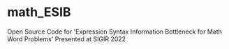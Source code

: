 # math_ESIB
Open Source Code for 'Expression Syntax Information Bottleneck for Math Word Problems' Presented at SIGIR 2022
